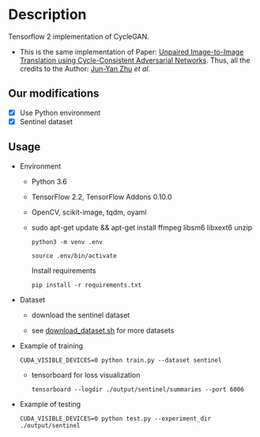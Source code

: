 # Description

Tensorflow 2 implementation of CycleGAN.

- This is the same implementation of Paper: [Unpaired Image-to-Image Translation using Cycle-Consistent Adversarial Networks](https://arxiv.org/pdf/1703.10593.pdf). Thus, all the credits to the Author: [Jun-Yan Zhu](https://people.eecs.berkeley.edu/~junyanz/) *et al.*

## Our modifications

- [x] Use Python environment
- [x] Sentinel dataset

## Usage

- Environment

  - Python 3.6

  - TensorFlow 2.2, TensorFlow Addons 0.10.0

  - OpenCV, scikit-image, tqdm, oyaml

  - sudo apt-get update && apt-get install ffmpeg libsm6 libxext6 unzip

    ```console
    python3 -m venv .env

    source .env/bin/activate
    ```

    Install requirements

    ```console
    pip install -r requirements.txt
    ```

- Dataset

  - download the sentinel dataset

  - see [download_dataset.sh](./download_dataset.sh) for more datasets

- Example of training

    ```console
    CUDA_VISIBLE_DEVICES=0 python train.py --dataset sentinel
    ```

  - tensorboard for loss visualization

    ```console
    tensorboard --logdir ./output/sentinel/summaries --port 6006
    ```

- Example of testing

    ```console
    CUDA_VISIBLE_DEVICES=0 python test.py --experiment_dir ./output/sentinel
    ```
